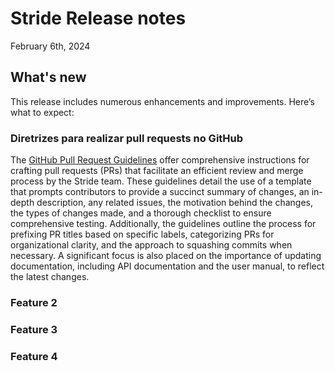 # Stride Release notes

February 6th, 2024

## What's new

This release includes numerous enhancements and improvements. Here’s what to expect:

### Diretrizes para realizar pull requests no GitHub

The [GitHub Pull Request Guidelines](https://doc.stride3d.net/latest/en/contributors/contribution-workflow/github-pull-request-guidelines.html) offer comprehensive instructions for crafting pull requests (PRs) that facilitate an efficient review and merge process by the Stride team. These guidelines detail the use of a template that prompts contributors to provide a succinct summary of changes, an in-depth description, any related issues, the motivation behind the changes, the types of changes made, and a thorough checklist to ensure comprehensive testing. Additionally, the guidelines outline the process for prefixing PR titles based on specific labels, categorizing PRs for organizational clarity, and the approach to squashing commits when necessary. A significant focus is also placed on the importance of updating documentation, including API documentation and the user manual, to reflect the latest changes.


### Feature 2

### Feature 3

### Feature 4
